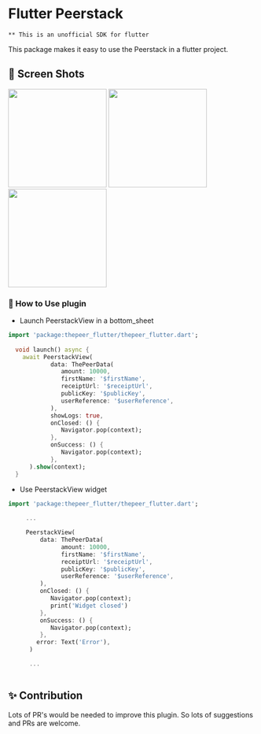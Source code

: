 # Flutter Peerstack
`** This is an unofficial SDK for flutter`

This package makes it easy to use the Peerstack in a flutter project.

## 📸 Screen Shots

<p float="left">
<img src="https://github.com/Zfinix/thepeer_flutter/blob/main/1.png?raw=true" width="200">
<img src="https://github.com/Zfinix/thepeer_flutter/blob/main/2.png?raw=true" width="200">
<img src="https://github.com/Zfinix/thepeer_flutter/blob/main/3.png?raw=true" width="200">
</p>

### 🚀 How to Use plugin

- Launch PeerstackView in a bottom_sheet

```dart
import 'package:thepeer_flutter/thepeer_flutter.dart';
    
  void launch() async {
    await PeerstackView(
            data: ThePeerData(
               amount: 10000,
               firstName: '$firstName',
               receiptUrl: '$receiptUrl',
               publicKey: '$publicKey',
               userReference: '$userReference',
            ),
            showLogs: true,
            onClosed: () {
               Navigator.pop(context);
            },
            onSuccess: () {
               Navigator.pop(context);
            },
      ).show(context);
  }
```


- Use PeerstackView widget

```dart
import 'package:thepeer_flutter/thepeer_flutter.dart';
    
     ...

     PeerstackView(
         data: ThePeerData(
               amount: 10000,
               firstName: '$firstName',
               receiptUrl: '$receiptUrl',
               publicKey: '$publicKey',
               userReference: '$userReference',
         ),
         onClosed: () {
            Navigator.pop(context);
            print('Widget closed')
         },
         onSuccess: () {
            Navigator.pop(context);
         },
        error: Text('Error'),
      )

      ...
  
```

## ✨ Contribution
 Lots of PR's would be needed to improve this plugin. So lots of suggestions and PRs are welcome.
